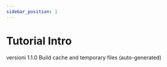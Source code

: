 ```yaml
---
sidebar_position: 1
---
```


# Tutorial Intro
versioni 1.1.0
Build cache and temporary files (auto-generated)